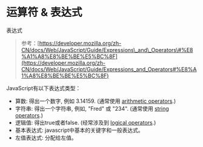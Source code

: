 # 运算符 & 表达式

表达式

> 参考：[https://developer.mozilla.org/zh-CN/docs/Web/JavaScript/Guide/Expressions\_and\_Operators\#%E8%A1%A8%E8%BE%BE%E5%BC%8F](https://developer.mozilla.org/zh-CN/docs/Web/JavaScript/Guide/Expressions_and_Operators#%E8%A1%A8%E8%BE%BE%E5%BC%8F)

JavaScript有以下表达式类型：

* 算数: 得出一个数字, 例如 3.14159. \(通常使用 [arithmetic operators](https://developer.mozilla.org/zh-CN/docs/Web/JavaScript/Guide/Expressions_and_Operators#arithmetic_operators).\)
* 字符串: 得出一个字符串, 例如, "Fred" 或 "234". \(通常使用 [string operators](https://developer.mozilla.org/zh-CN/docs/Web/JavaScript/Guide/Expressions_and_Operators#string_operators).\)
* 逻辑值: 得出true或者false. \(经常涉及到 [logical operators](https://developer.mozilla.org/zh-CN/docs/Web/JavaScript/Guide/Expressions_and_Operators#logical_operators).\)
* 基本表达式: javascript中基本的关键字和一般表达式。
* 左值表达式: 分配给左值。

